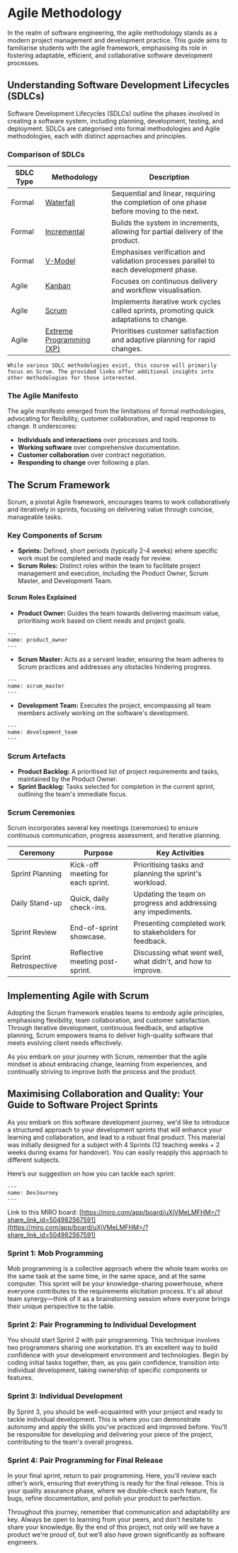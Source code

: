 # Agile Methodology

In the realm of software engineering, the agile methodology stands as a modern project management and development practice. This guide aims to familiarise students with the agile framework, emphasising its role in fostering adaptable, efficient, and collaborative software development processes.

## Understanding Software Development Lifecycles (SDLCs)

Software Development Lifecycles (SDLCs) outline the phases involved in creating a software system, including planning, development, testing, and deployment. SDLCs are categorised into formal methodologies and Agile methodologies, each with distinct approaches and principles.

### Comparison of SDLCs

| SDLC Type | Methodology | Description |
|-----------|-------------|-------------|
| Formal | [Waterfall](https://www.workfront.com/project-management/methodologies/waterfall) | Sequential and linear, requiring the completion of one phase before moving to the next. |
| Formal | [Incremental](https://www.guru99.com/what-is-incremental-model-in-sdlc-advantages-disadvantages.html) | Builds the system in increments, allowing for partial delivery of the product. |
| Formal | [V-Model](https://www.tutorialspoint.com/sdlc/sdlc_v_model.htm) | Emphasises verification and validation processes parallel to each development phase. |
| Agile | [Kanban](https://www.atlassian.com/agile/kanban) | Focuses on continuous delivery and workflow visualisation. |
| Agile | [Scrum](https://www.atlassian.com/agile/scrum) | Implements iterative work cycles called sprints, promoting quick adaptations to change. |
| Agile | [Extreme Programming (XP)](http://www.extremeprogramming.org/) | Prioritises customer satisfaction and adaptive planning for rapid changes. |

```{attention}
While various SDLC methodologies exist, this course will primarily focus on Scrum. The provided links offer additional insights into other methodologies for those interested.
```

### The Agile Manifesto

The agile manifesto emerged from the limitations of formal methodologies, advocating for flexibility, customer collaboration, and rapid response to change. It underscores:

- **Individuals and interactions** over processes and tools.
- **Working software** over comprehensive documentation.
- **Customer collaboration** over contract negotiation.
- **Responding to change** over following a plan.

## The Scrum Framework

Scrum, a pivotal Agile framework, encourages teams to work collaboratively and iteratively in sprints, focusing on delivering value through concise, manageable tasks.

### Key Components of Scrum

- **Sprints:** Defined, short periods (typically 2-4 weeks) where specific work must be completed and made ready for review.
- **Scrum Roles:** Distinct roles within the team to facilitate project management and execution, including the Product Owner, Scrum Master, and Development Team.

#### Scrum Roles Explained

- **Product Owner:** Guides the team towards delivering maximum value, prioritising work based on client needs and project goals.

```{figure} resources/product_owner.png
---
name: product_owner
---
```

- **Scrum Master:** Acts as a servant leader, ensuring the team adheres to Scrum practices and addresses any obstacles hindering progress.

```{figure} resources/scrum_master.png
---
name: scrum_master
---
```

- **Development Team:** Executes the project, encompassing all team members actively working on the software's development.

```{figure} resources/development_team.png
---
name: development_team
---
```

### Scrum Artefacts

- **Product Backlog:** A prioritised list of project requirements and tasks, maintained by the Product Owner.
- **Sprint Backlog:** Tasks selected for completion in the current sprint, outlining the team's immediate focus.

### Scrum Ceremonies

Scrum incorporates several key meetings (ceremonies) to ensure continuous communication, progress assessment, and iterative planning.

| Ceremony | Purpose | Key Activities |
|----------|---------|----------------|
| Sprint Planning | Kick-off meeting for each sprint. | Prioritising tasks and planning the sprint's workload. |
| Daily Stand-up | Quick, daily check-ins. | Updating the team on progress and addressing any impediments. |
| Sprint Review | End-of-sprint showcase. | Presenting completed work to stakeholders for feedback. |
| Sprint Retrospective | Reflective meeting post-sprint. | Discussing what went well, what didn't, and how to improve.

## Implementing Agile with Scrum

Adopting the Scrum framework enables teams to embody agile principles, emphasising flexibility, team collaboration, and customer satisfaction. Through iterative development, continuous feedback, and adaptive planning, Scrum empowers teams to deliver high-quality software that meets evolving client needs effectively.

As you embark on your journey with Scrum, remember that the agile mindset is about embracing change, learning from experiences, and continually striving to improve both the process and the product.

## Maximising Collaboration and Quality: Your Guide to Software Project Sprints

As you embark on this software development journey, we'd like to introduce a structured approach to your development sprints that will enhance your learning and collaboration, and lead to a robust final product. This material was initially designed for a subject with 4 Sprints (12 teaching weeks + 2 weeks during exams for handover). You can easily reapply this approach to different subjects. 

Here’s our suggestion on how you can tackle each sprint:

```{figure} resources/DevJourney.jpg
---
name: DevJourney
---
```

Link to this MIRO board: [https://miro.com/app/board/uXjVMeLMFHM=/?share_link_id=504982567591](https://miro.com/app/board/uXjVMeLMFHM=/?share_link_id=504982567591)


### Sprint 1: Mob Programming
Mob programming is a collective approach where the whole team works on the same task at the same time, in the same space, and at the same computer. This sprint will be your knowledge-sharing powerhouse, where everyone contributes to the requirements elicitation process. It's all about team synergy—think of it as a brainstorming session where everyone brings their unique perspective to the table.

### Sprint 2: Pair Programming to Individual Development
You should start Sprint 2 with pair programming. This technique involves two programmers sharing one workstation. It’s an excellent way to build confidence with your development environment and technologies. Begin by coding initial tasks together, then, as you gain confidence, transition into individual development, taking ownership of specific components or features.

### Sprint 3: Individual Development
By Sprint 3, you should be well-acquainted with your project and ready to tackle individual development. This is where you can demonstrate autonomy and apply the skills you've practiced and improved before. You'll be responsible for developing and delivering your piece of the project, contributing to the team's overall progress.

###  Sprint 4: Pair Programming for Final Release
In your final sprint, return to pair programming. Here, you'll review each other’s work, ensuring that everything is ready for the final release. This is your quality assurance phase, where we double-check each feature, fix bugs, refine documentation, and polish your product to perfection.


Throughout this journey, remember that communication and adaptability are key. Always be open to learning from your peers, and don't hesitate to share your knowledge. By the end of this project, not only will we have a product we're proud of, but we’ll also have grown significantly as software engineers.

